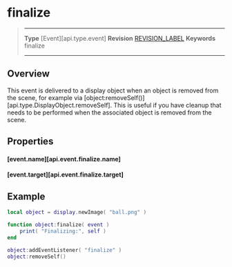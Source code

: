 
# finalize

> --------------------- ------------------------------------------------------------------------------------------
> __Type__              [Event][api.type.event]
> __Revision__          [REVISION_LABEL](REVISION_URL)
> __Keywords__          finalize
> --------------------- ------------------------------------------------------------------------------------------

## Overview

This event is delivered to a display object when an object is removed from the scene, for example via [object:removeSelf()][api.type.DisplayObject.removeSelf]. This is useful if you have cleanup that needs to be performed when the associated object is removed from the scene.


## Properties

#### [event.name][api.event.finalize.name]

#### [event.target][api.event.finalize.target]


## Example

``````lua
local object = display.newImage( "ball.png" )

function object:finalize( event )
	print( "Finalizing:", self )
end

object:addEventListener( "finalize" )
object:removeSelf()
``````
